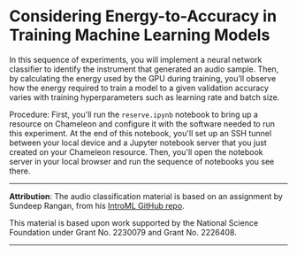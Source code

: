 # Considering Energy-to-Accuracy in Training Machine Learning Models

In this sequence of experiments, you will implement a neural network classifier to identify the instrument that generated an audio sample. Then, by calculating the energy used by the GPU during training, you’ll observe how the energy required to train a model to a given validation accuracy varies with training hyperparameters such as learning rate and batch size.

Procedure: First, you'll run the `reserve.ipynb` notebook to bring up a resource on Chameleon and configure it with the software needed to run this experiment. At the end of this notebook, you'll set up an SSH tunnel between your local device and a Jupyter notebook server that you just created on your Chameleon resource. Then, you'll open the notebook server in your local browser and run the sequence of notebooks you see there.

---

**Attribution**: The audio classification material is based on an assignment by Sundeep Rangan, from his [IntroML GitHub repo](https://github.com/sdrangan/introml/). 

This material is based upon work supported by the National Science Foundation under Grant No. 2230079 and Grant No. 2226408.

---

